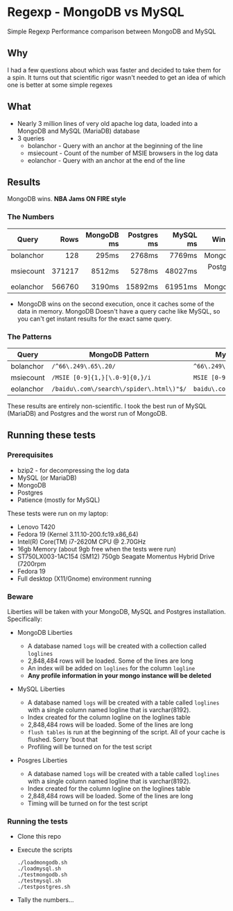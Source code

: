# Regexp - MongoDB vs MySQL

Simple Regexp Performance comparison between MongoDB and MySQL

## Why

I had a few questions about which was faster and decided to take them for a spin.
It turns out that scientific rigor wasn't needed to get an idea of which one
is better at some simple regexes


## What
* Nearly 3 million lines of very old apache log data, loaded into
  a MongoDB and MySQL (MariaDB) database
* 3 queries
  * bolanchor - Query with an anchor at the beginning of the line
  * msiecount - Count of the number of MSIE browsers in the log data
  * eolanchor - Query with an anchor at the end of the line

## Results
  MongoDB wins.  **NBA Jams ON FIRE style**

### The Numbers
Query|Rows|MongoDB ms|Postgres ms|MySQL ms|Winner
-----|-----:|-----:|-----:|-----:|-----:
bolanchor|128|295ms|2768ms|7769ms|MongoDB
msiecount|371217|8512ms|5278ms|48027ms|Postgres *
eolanchor|566760|3190ms|15892ms|61951ms|MongoDB

* MongoDB wins on the second execution, once it caches some of the data in memory.   MongoDB
Doesn't have a query cache like MySQL, so you can't get instant results for the exact same
query.

### The Patterns
Query|MongoDB Pattern|MySQL/Postgres Pattern
---|---|---
bolanchor|`/^66\.249\.65\.20/`|`^66\.249\.65\.20`
msiecount|`/MSIE [0-9]{1,}[\.0-9]{0,}/i`|`MSIE [0-9]{1,}[\.0-9]{0,}`
eolanchor|`/baidu\.com\/search\/spider\.html\)"$/`|`baidu\.com\/search\/spider\.html\)"$`

These results are entirely non-scientific.  I took the best run of MySQL (MariaDB) and Postgres and the worst run of MongoDB.

## Running these tests
### Prerequisites
* bzip2 - for decompressing the log data
* MySQL (or MariaDB)
* MongoDB
* Postgres
* Patience (mostly for MySQL)

These tests were run on my laptop:
* Lenovo T420
* Fedora 19 (Kernel 3.11.10-200.fc19.x86_64)
* Intel(R) Core(TM) i7-2620M CPU @ 2.70GHz
* 16gb Memory (about 9gb free when the tests were run)
* ST750LX003-1AC154 (SM12) 750gb Seagate Momentus Hybrid Drive (7200rpm
* Fedora 19
* Full desktop (X11/Gnome) environment running


### Beware
Liberties will be taken with your MongoDB, MySQL and Postgres installation.  Specifically:
* MongoDB Liberties
  * A database named `logs` will be created with a collection called `loglines`
  * 2,848,484 rows will be loaded.   Some of the lines are long
  * An index will be added on `loglines` for the column `logline`
  * **Any profile information in your mongo instance will be deleted**

* MySQL Liberties
  * A database named `logs` will be created with a table called `loglines` with a single column
    named logline that is varchar(8192).
  * Index created for the column logline on the loglines table
  * 2,848,484 rows will be loaded.   Some of the lines are long
  * `flush tables` is run at the beginning of the script.  All of your cache is flushed.   Sorry 'bout that
  * Profiling will be turned on for the test script

* Posgres Liberties
  * A database named `logs` will be created with a table called `loglines` with a single column
    named logline that is varchar(8192).
  * Index created for the column logline on the loglines table
  * 2,848,484 rows will be loaded.   Some of the lines are long
  * Timing will be turned on for the test script

### Running the tests
* Clone this repo
* Execute the scripts

  ```
  ./loadmongodb.sh
  ./loadmysql.sh
  ./testmongodb.sh
  ./testmysql.sh
  ./testpostgres.sh
  ```
* Tally the numbers...
